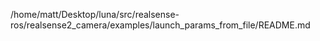 /home/matt/Desktop/luna/src/realsense-ros/realsense2_camera/examples/launch_params_from_file/README.md